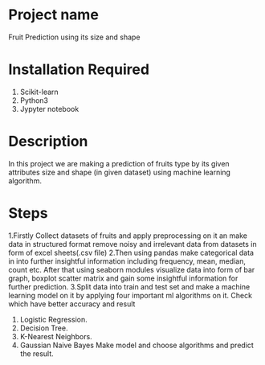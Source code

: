 # Project name
Fruit Prediction using its size and shape
# Installation Required
1. Scikit-learn
2. Python3
3. Jypyter notebook
# Description
In this project we are making a prediction of fruits type by its given attributes size and shape (in given dataset) using machine learning algorithm.
# Steps
1.Firstly Collect datasets of fruits and apply preprocessing on it an make data in structured format remove noisy and irrelevant data from datasets in form of excel sheets(.csv file) 
2.Then using pandas make categorical data in into further insightful information including frequency, mean, median, count etc.
After that using seaborn modules visualize data into form of bar graph, boxplot scatter matrix and gain some insightful information for further prediction.
3.Split data into train and test set and make a machine learning model on it by applying four important ml algorithms on it.
Check which have better accuracy and result
1. Logistic Regression.
2. Decision Tree.
3. K-Nearest Neighbors.
4. Gaussian Naive Bayes
Make model and choose algorithms and predict the result.
